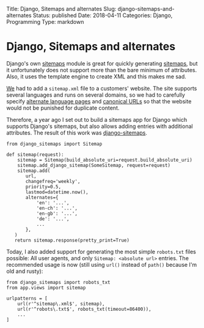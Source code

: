 Title: Django, Sitemaps and alternates
Slug: django-sitemaps-and-alternates
Status: published
Date: 2018-04-11
Categories: Django, Programming
Type: markdown

# Django, Sitemaps and alternates

Django's own [sitemaps](https://docs.djangoproject.com/en/2.0/ref/contrib/sitemaps/) module is great for quickly generating [sitemaps](https://support.google.com/webmasters/answer/183668?hl=en), but it unfortunately does not support more than the bare minimum of attributes. Also, it uses the template engine to create XML and this makes me sad.

[We](https://feinheit.ch/) had to add a `sitemap.xml` file to a customers' website. The site supports several languages and runs on several domains, so we had to carefully specify [alternate language pages](https://support.google.com/webmasters/answer/2620865?hl=en) and [canonical URLs](https://support.google.com/webmasters/answer/139066?hl=en) so that the website would not be punished for duplicate content.

Therefore, a year ago I set out to build a sitemaps app for Django which supports Django's sitemaps, but also allows adding entries with additional attributes. The result of this work was [django-sitemaps](https://github.com/matthiask/django-sitemaps).

    from django_sitemaps import Sitemap

    def sitemap(request):
    	sitemap = Sitemap(build_absolute_uri=request.build_absolute_uri)
        sitemap.add_django_sitemap(SomeSitemap, request=request)
        sitemap.add(
      	   url,
           changefreq='weekly',
           priority=0.5,
           lastmod=datetime.now(),
           alternates={
               'en': '...',
               'en-ch': '...',
               'en-gb': '...',
               'de': '...',
               ...
           },
       )
       return sitemap.response(pretty_print=True)

Today, I also added support for generating the most simple `robots.txt` files possible: All user agents, and only `Sitemap: <absolute url>` entries. The recommended usage is now (still using `url()` instead of `path()` because I'm old and rusty):

    from django_sitemaps import robots_txt
    from app.views import sitemap

    urlpatterns = [
        url(r'^sitemap\.xml$', sitemap),
        url(r'^robots\.txt$', robots_txt(timeout=86400)),
        ...
    ]
